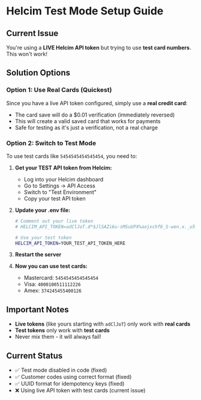 # Helcim Test Mode Setup Guide

## Current Issue
You're using a **LIVE Helcim API token** but trying to use **test card numbers**. This won't work!

## Solution Options

### Option 1: Use Real Cards (Quickest)
Since you have a live API token configured, simply use a **real credit card**:
- The card save will do a $0.01 verification (immediately reversed)
- This will create a valid saved card that works for payments
- Safe for testing as it's just a verification, not a real charge

### Option 2: Switch to Test Mode
To use test cards like `5454545454545454`, you need to:

1. **Get your TEST API token from Helcim:**
   - Log into your Helcim dashboard
   - Go to Settings → API Access
   - Switch to "Test Environment" 
   - Copy your test API token

2. **Update your .env file:**
   ```bash
   # Comment out your live token
   # HELCIM_API_TOKEN=adClJoT.d*$JlSAZi6u-sMSuUPX%aojxchf6_S-wen.x._u5isgwIGjP0oDL*r@k
   
   # Use your test token
   HELCIM_API_TOKEN=YOUR_TEST_API_TOKEN_HERE
   ```

3. **Restart the server**

4. **Now you can use test cards:**
   - Mastercard: `5454545454545454`
   - Visa: `4000100511112226`
   - Amex: `374245455400126`

## Important Notes

- **Live tokens** (like yours starting with `adClJoT`) only work with **real cards**
- **Test tokens** only work with **test cards**
- Never mix them - it will always fail!

## Current Status
- ✅ Test mode disabled in code (fixed)
- ✅ Customer codes using correct format (fixed)
- ✅ UUID format for idempotency keys (fixed)
- ❌ Using live API token with test cards (current issue)
